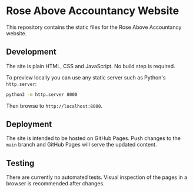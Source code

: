 # Rose Above Accountancy Website

This repository contains the static files for the Rose Above Accountancy website.

## Development
The site is plain HTML, CSS and JavaScript. No build step is required.

To preview locally you can use any static server such as Python's `http.server`:

```bash
python3 -m http.server 8000
```

Then browse to `http://localhost:8000`.

## Deployment
The site is intended to be hosted on GitHub Pages. Push changes to the `main` branch and GitHub Pages will serve the updated content.

## Testing
There are currently no automated tests. Visual inspection of the pages in a browser is recommended after changes.
